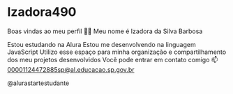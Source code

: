 # Izadora490
Boas vindas ao meu perfil 💙💙
Meu nome é Izadora da Silva Barbosa

Estou estudando na Alura
Estou me desenvolvendo na linguagem JavaScript
Utilizo esse espaço para minha organização e compartilhamento dos meu projetos desenvolvidos
Você pode entrar em contato comigo 📫
00001124472885sp@al.educacao.sp.gov.br

@alurastartestudante


